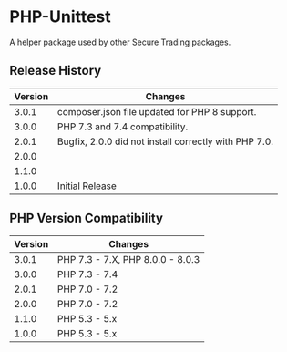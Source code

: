# PHP-Unittest

A helper package used by other Secure Trading packages.

## Release History

| Version  | Changes                                                    |
| -------- |---------------                                             |
| 3.0.1    | composer.json file updated for PHP 8 support.               |
| 3.0.0    | PHP 7.3 and 7.4 compatibility.                             |
| 2.0.1    | Bugfix, 2.0.0 did not install correctly with PHP 7.0.      |
| 2.0.0    |                                                            |
| 1.1.0    |                                                            |
| 1.0.0    | Initial Release                                            |

## PHP Version Compatibility

| Version  | Changes                          |
| -------- |---------------                   |
| 3.0.1    | PHP 7.3 - 7.X, PHP 8.0.0 - 8.0.3 |
| 3.0.0    | PHP 7.3 - 7.4                    |
| 2.0.1    | PHP 7.0 - 7.2                    |
| 2.0.0    | PHP 7.0 - 7.2                    |
| 1.1.0    | PHP 5.3 - 5.x                    |
| 1.0.0    | PHP 5.3 - 5.x                    |
